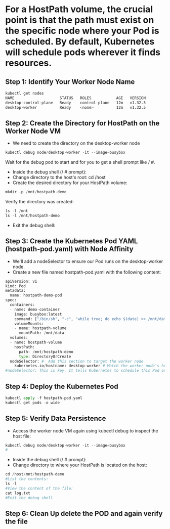 # For a HostPath volume, the crucial point is that the path must exist on the specific node where your Pod is scheduled. By default, Kubernetes will schedule pods wherever it finds resources.


## Step 1: Identify Your Worker Node Name

```bash
kubectl get nodes
NAME                    STATUS   ROLES           AGE   VERSION
desktop-control-plane   Ready    control-plane   12m   v1.32.5
desktop-worker          Ready    <none>          12m   v1.32.5
```

## Step 2: Create the Directory for HostPath on the Worker Node VM
- We need to create the directory on the desktop-worker node

```python
kubectl debug node/desktop-worker -it --image=busybox
```
Wait for the debug pod to start and for you to get a shell prompt like / #.
- Inside the debug shell (/ # prompt):
- Change directory to the host's root: cd /host
- Create the desired directory for your HostPath volume:
```python
mkdir -p /mnt/hostpath-demo
```
Verify the directory was created:
```python
ls -l /mnt
ls -l /mnt/hostpath-demo
```
- Exit the debug shell:
## Step 3: Create the Kubernetes Pod YAML (hostpath-pod.yaml) with Node Affinity
- We'll add a nodeSelector to ensure our Pod runs on the desktop-worker node.
- Create a new file named hostpath-pod.yaml with the following content:
```python
apiVersion: v1
kind: Pod
metadata:
  name: hostpath-demo-pod
spec:
  containers:
  - name: demo-container
    image: busybox:latest
    command: ["/bin/sh", "-c", "while true; do echo $(date) >> /mnt/data/log.txt; sleep 5; done"]
    volumeMounts:
    - name: hostpath-volume
      mountPath: /mnt/data
  volumes:
  - name: hostpath-volume
    hostPath:
      path: /mnt/hostpath-demo
      type: DirectoryOrCreate
  nodeSelector: #  Add this section to target the worker node
    kubernetes.io/hostname: desktop-worker # Match the worker node's hostname
#nodeSelector: This is key. It tells Kubernetes to schedule this Pod only on a node where the label kubernetes.io/hostname has the value desktop-worker.
```
## Step 4: Deploy the Kubernetes Pod
```python
kubectl apply -f hostpath-pod.yaml
kubectl get pods -o wide
```
## Step 5: Verify Data Persistence
- Access the worker node VM again using kubectl debug to inspect the host file:
```python
kubectl debug node/desktop-worker -it --image=busybox
#
```
- Inside the debug shell (/ # prompt):
- Change directory to where your HostPath is located on the host:
```python
cd /host/mnt/hostpath-demo
#List the contents:
ls -l
#View the content of the file:
cat log.txt
#Exit the debug shell
```
## Step 6: Clean Up delete the POD and again verify the file